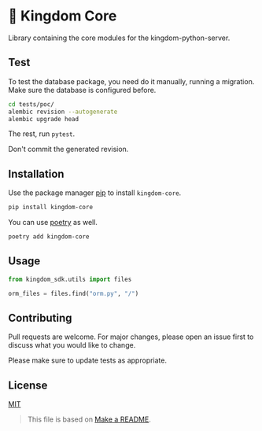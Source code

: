 # 🏰 Kingdom Core

Library containing the core modules for the kingdom-python-server.

## Test

To test the database package, you need do it manually, running a migration. Make sure the database is configured before.

```bash
cd tests/poc/
alembic revision --autogenerate
alembic upgrade head
```

The rest, run `pytest`.

Don't commit the generated revision.

## Installation

Use the package manager [pip](https://pip.pypa.io/en/stable/) to install `kingdom-core`.

```bash
pip install kingdom-core
```

You can use [poetry]() as well.

```bash
poetry add kingdom-core
```

## Usage

```python
from kingdom_sdk.utils import files

orm_files = files.find("orm.py", "/")
```

## Contributing
Pull requests are welcome. For major changes, please open an issue first to discuss what you would like to change.

Please make sure to update tests as appropriate.

## License
[MIT](https://choosealicense.com/licenses/mit/)

> This file is based on [Make a README](https://www.makeareadme.com/).
